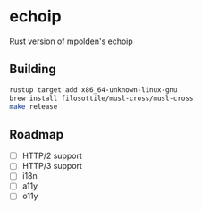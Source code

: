 # echoip
Rust version of mpolden's echoip

## Building

```bash
rustup target add x86_64-unknown-linux-gnu
brew install filosottile/musl-cross/musl-cross
make release
```

## Roadmap

- [ ] HTTP/2 support
- [ ] HTTP/3 support
- [ ] i18n
- [ ] a11y
- [ ] o11y
